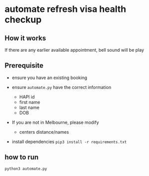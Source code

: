 # automate refresh visa health checkup

## How it works

If there are any earlier available appointment, bell sound will be play

## Prerequisite

- ensure you have an existing booking

- ensure `automate.py` have the correct information

  - HAPI id
  - first name
  - last name
  - DOB

- If you are not in Melbourne, please modify

  - centers distance/names

- install dependencies
  `pip3 install -r requirements.txt`

## how to run

```
python3 automate.py
```
